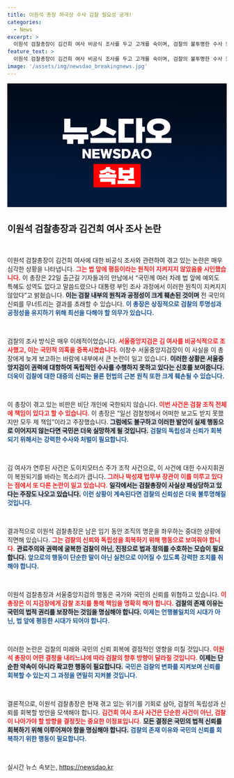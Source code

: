 ```yaml
---
title: 이원석 총장 하극상 수사 감찰 필요성 공개!
categories:
  - News
excerpt: >
  이원석 검찰총장이 김건희 여사 비공식 조사를 두고 고개를 숙이며, 검찰의 불투명한 수사 원칙을 비판했다. 권력자에게 굴복한 검찰, 마치 이빨 빠진 호랑이처럼 무기력하다. 검찰은 국민과 법 앞에 평등하다는 원칙을 지켜야 할 마지막 기회를 놓치고 있다.
feature_text: >
  이원석 검찰총장이 김건희 여사 비공식 조사를 두고 고개를 숙이며, 검찰의 불투명한 수사 원칙을 비판했다. 권력자에게 굴복한 검찰, 마치 이빨 빠진 호랑이처럼 무기력하다. 검찰은 국민과 법 앞에 평등하다는 원칙을 지켜야 할 마지막 기회를 놓치고 있다.
image: '/assets/img/newsdao_breakingnews.jpg'
---
```


<p><img src="/assets/img/newsdao_breakingnews.jpg" alt="ontimetimes 속보" /></p>

<h2 data-ke-size="size26">이원석 검찰총장과 김건희 여사 조사 논란</h2>

<p data-ke-size="size16">&nbsp;</p>

<p>이원석 검찰총장이 김건희 여사에 대한 비공식 조사와 관련하여 겪고 있는 논란은 매우 심각한 상황을 나타냅니다. <b><span style="color: #ee2323;">그는 법 앞에 평등이라는 원칙이 지켜지지 않았음을 시인했습니다.</span></b> 이 총장은 22일 출근길 기자들과의 만남에서 “국민께 여러 차례 법 앞에 예외도 특혜도 성역도 없다고 말씀드렸으나 대통령 부인 조사 과정에서 이러한 원칙이 지켜지지 않았다”고 밝혔습니다. <b><span style="background-color: #21538527;">이는 검찰 내부의 원칙과 공정성이 크게 훼손된 것이며</span></b> 전 국민의 신뢰를 무너트리는 결과를 초래할 수 있습니다. <b><span style="color: #1a5490;">이 총장은 상징적으로 검찰의 투명성과 공정성을 유지하기 위해 최선을 다해야 할 의무가 있습니다.</span></b></p>

<p data-ke-size="size16">&nbsp;</p>

<p>검찰의 조사 방식은 매우 이례적이었습니다. <b><span style="color: #ee2323;">서울중앙지검은 김 여사를 비공식적으로 조사했고, 이는 국민적 의혹을 증폭시켰습니다.</span></b> 이창수 서울중앙지검장이 이 사실을 이 총장에게 늦게 보고하는 바람에 내부에서 큰 논란이 일고 있습니다. <b><span style="background-color: #21538527;">이러한 상황은 서울중앙지검이 권력에 대항하여 독립적인 수사를 수행하지 못하고 있다는 신호를 보여줍니다.</span></b> <b><span style="color: #1a5490;">더욱이 검찰에 대한 대중의 신뢰는 물론 헌법의 근본 원칙 또한 크게 훼손될 수 있습니다.</span></b></p>

<p data-ke-size="size16">&nbsp;</p>

<p>이 총장이 겪고 있는 비판은 비단 개인에 국한되지 않습니다. <b><span style="color: #ee2323;">이번 사건은 검찰 조직 전체에 책임이 있다고 할 수 있습니다.</span></b> 이 총장은 “일선 검찰청에서 어떠한 보고도 받지 못했지만 모두 제 책임”이라고 주장했습니다. <b><span style="background-color: #21538527;">그럼에도 불구하고 이러한 발언이 실제 행동으로 이어지지 않는다면 국민은 더욱 실망하게 될 것입니다.</span></b> <b><span style="color: #1a5490;">검찰의 독립성과 신뢰가 회복되기 위해서는 강력한 수사와 처벌이 필요합니다.</span></b></p>

<p data-ke-size="size16">&nbsp;</p>

<p>김 여사가 연루된 사건은 도이치모터스 주가 조작 사건으로, 이 사건에 대한 수사지휘권이 복원되기를 바라는 목소리가 큽니다. <b><span style="color: #ee2323;">그러나 박성재 법무부 장관이 이를 미루고 있다는 점에서 또 다른 논란이 일고 있습니다.</span></b> <b><span style="background-color: #21538527;">일각에서는 검찰총장이 사실상 패싱당하고 있다는 주장도 나오고 있습니다.</span></b> <b><span style="color: #1a5490;">이런 상황이 계속된다면 검찰의 신뢰성은 더욱 불투명해질 것입니다.</span></b></p>

<p data-ke-size="size16">&nbsp;</p>

<p>결과적으로 이원석 검찰총장은 남은 임기 동안 조직의 명운을 좌우하는 중대한 상황에 직면해 있습니다. <b><span style="color: #ee2323;">그는 검찰의 신뢰와 독립성을 회복하기 위해 행동으로 보여줘야 합니다.</span></b> <b><span style="background-color: #21538527;">관료주의와 권력에 굴복한 검찰이 아닌, 진정으로 법과 정의를 수호하는 모습이 필요합니다.</span></b> <b><span style="color: #1a5490;">앞으로의 행동이 단순한 말이 아닌 실천으로 이어질 수 있도록 강력한 조치를 취해야 합니다.</span></b></p>

<p data-ke-size="size16">&nbsp;</p>

<p>이원석 검찰총장과 서울중앙지검의 행동은 국가와 국민의 신뢰를 위협하고 있습니다. <b><span style="color: #ee2323;">이 총장은 이 지검장에게 감찰 조치를 통해 책임을 명확히 해야 합니다.</span></b> <b><span style="background-color: #21538527;">검찰의 존재 이유는 국민의 법적 권리를 보장하는 것임을 명심해야 합니다.</span></b> <b><span style="color: #1a5490;">이제는 언행불일치의 시대가 아닌, 법 앞에 평등한 시대가 되어야 합니다.</span></b> </p>

<p data-ke-size="size16">&nbsp;</p>

<p>이러한 논란은 검찰의 미래와 국민의 신뢰 회복에 결정적인 영향을 미칠 것입니다. <b><span style="color: #ee2323;">이원석 총장이 어떤 결정을 내리느냐에 따라 검찰의 향후 방향이 달라질 것입니다.</span></b> <b><span style="background-color: #21538527;">이제는 단순한 약속이 아니라 확고한 행동이 필요합니다.</span></b> <b><span style="color: #1a5490;">국민은 검찰의 변화를 지켜보며 신뢰를 회복할 수 있는지 그 과정을 면밀히 지켜볼 것입니다.</span></b> </p>

<p data-ke-size="size16">&nbsp;</p>

<p>결론적으로, 이원석 검찰총장은 현재 겪고 있는 위기를 기회로 삼아, 검찰의 독립성과 신뢰를 회복할 방안을 모색해야 합니다. <b><span style="color: #ee2323;">김건희 여사 조사 사건은 단순한 사건이 아닌, 검찰이 나아가야 할 방향을 결정짓는 중요한 이정표입니다.</span></b> <b><span style="background-color: #21538527;">모든 결정은 국민의 법적 신뢰를 회복하기 위해 이루어져야 함을 명심해야 합니다.</span></b> <b><span style="color: #1a5490;">검찰의 존재 이유와 국민의 신뢰를 회복하기 위한 행동이 필요합니다.</span></b> </p>

<p data-ke-size="size16">&nbsp;</p>
실시간 뉴스 속보는, <a href="https://newsdao.kr" rel="dofollow">https://newsdao.kr</a>


